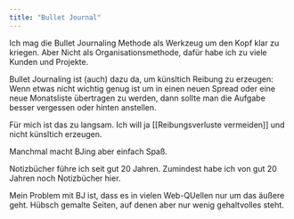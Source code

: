 ```yaml
---
title: "Bullet Journal"
---
```


Ich mag die Bullet Journaling Methode als Werkzeug um den Kopf klar zu kriegen. 
Aber
Nicht als Organisationsmethode, dafür habe ich zu viele Kunden und Projekte. 

Bullet Journaling ist (auch) dazu da, um künsltich Reibung zu erzeugen:
Wenn etwas nicht wichtig genug ist um in einen neuen Spread oder eine neue Monatsliste übertragen zu werden, dann sollte man die Aufgabe besser vergessen oder hinten anstellen. 

Für mich ist das zu langsam. Ich will ja [[Reibungsverluste vermeiden]] und nicht künsltich erzeugen. 

Manchmal macht BJing aber einfach Spaß. 

Notizbücher führe ich seit gut 20 Jahren. Zumindest habe ich von gut 20 Jahren noch Notizbücher hier. 

Mein Problem mit BJ ist, dass es in vielen Web-QUellen nur um das äußere geht. 
Hübsch gemalte Seiten, auf denen aber nur wenig gehaltvolles steht. 

